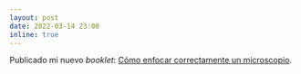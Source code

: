```yaml
---
layout: post
date: 2022-03-14 23:00
inline: true
---
```


Publicado mi nuevo _booklet_: [Cómo enfocar correctamente un microscopio](https://lcapitanache.github.io/bookdown/cómo-enfocar-correctamente/).
